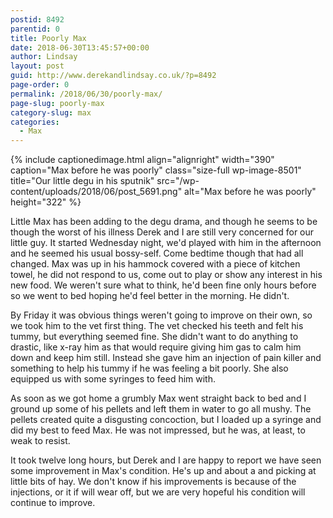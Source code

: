 ```yaml
---
postid: 8492
parentid: 0
title: Poorly Max
date: 2018-06-30T13:45:57+00:00
author: Lindsay
layout: post
guid: http://www.derekandlindsay.co.uk/?p=8492
page-order: 0
permalink: /2018/06/30/poorly-max/
page-slug: poorly-max
category-slug: max
categories:
  - Max
---
```

{% include captionedimage.html align="alignright" width="390" caption="Max before he was poorly" class="size-full wp-image-8501" title="Our little degu in his sputnik" src="/wp-content/uploads/2018/06/post_5691.png" alt="Max before he was poorly" height="322" %} 

Little Max has been adding to the degu drama, and though he seems to be though the worst of his illness Derek and I are still very concerned for our little guy. It started Wednesday night, we'd played with him in the afternoon and he seemed his usual bossy-self. Come bedtime though that had all changed. Max was up in his hammock covered with a piece of kitchen towel, he did not respond to us, come out to play or show any interest in his new food. We weren't sure what to think, he'd been fine only hours before so we went to bed hoping he'd feel better in the morning. He didn't.

By Friday it was obvious things weren't going to improve on their own, so we took him to the vet first thing. The vet checked his teeth and felt his tummy, but everything seemed fine. She didn't want to do anything to drastic, like x-ray him as that would require giving him gas to calm him down and keep him still. Instead she gave him an injection of pain killer and something to help his tummy if he was feeling a bit poorly. She also equipped us with some syringes to feed him with.

As soon as we got home a grumbly Max went straight back to bed and I ground up some of his pellets and left them in water to go all mushy. The pellets created quite a disgusting concoction, but I loaded up a syringe and did my best to feed Max. He was not impressed, but he was, at least, to weak to resist.

It took twelve long hours, but Derek and I are happy to report we have seen some improvement in Max's condition. He's up and about a and picking at little bits of hay. We don't know if his improvements is because of the injections, or it if will wear off, but we are very hopeful his condition will continue to improve.